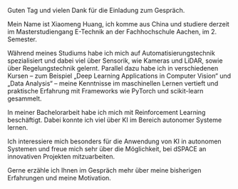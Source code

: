 Guten Tag und vielen Dank für die Einladung zum Gespräch. 

Mein Name ist Xiaomeng Huang, ich komme aus China und studiere derzeit im Masterstudiengang E-Technik an der Fachhochschule Aachen, im 2. Semester. 

Während meines Studiums habe ich mich auf Automatisierungstechnik spezialisiert und dabei viel über Sensorik, wie Kameras und LiDAR, sowie über Regelungstechnik gelernt. Parallel dazu habe ich in verschiedenen Kursen – zum Beispiel „Deep Learning Applications in Computer Vision“ und „Data Analysis“ – meine Kenntnisse im maschinellen Lernen vertieft und praktische Erfahrung mit Frameworks wie PyTorch und scikit-learn gesammelt. 

In meiner Bachelorarbeit habe ich mich mit Reinforcement Learning beschäftigt. Dabei konnte ich viel über KI im Bereich autonomer Systeme lernen. 

Ich interessiere mich besonders für die Anwendung von KI in autonomen Systemen und freue mich sehr über die Möglichkeit, bei dSPACE an innovativen Projekten mitzuarbeiten. 

Gerne erzähle ich Ihnen im Gespräch mehr über meine bisherigen Erfahrungen und meine Motivation. 